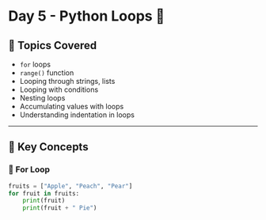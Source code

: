 # Day 5 - Python Loops 🔁

## 📌 Topics Covered

- `for` loops
- `range()` function
- Looping through strings, lists
- Looping with conditions
- Nesting loops
- Accumulating values with loops
- Understanding indentation in loops

---

## 🧠 Key Concepts

### 🔁 For Loop
```python
fruits = ["Apple", "Peach", "Pear"]
for fruit in fruits:
    print(fruit)
    print(fruit + " Pie")
